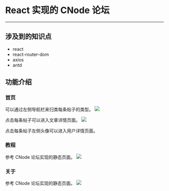 # React 实现的 CNode 论坛
---

## 涉及到的知识点
* react 
* react-router-dom
* axios
* antd

## 功能介绍
### 首页
可以通过左侧导航栏来归类每条帖子的类型。
![](https://tva1.sinaimg.cn/large/0081Kckwgy1gm8ba7bclhj31k00u07fd.jpg)

点击每条帖子可以进入文章详情页面。
![](https://tva1.sinaimg.cn/large/0081Kckwgy1gm8befsiv2j31k90u0dq1.jpg)

点击每条帖子左侧头像可以进入用户详情页面。


### 教程
参考 CNode 论坛实现的静态页面。
![](https://tva1.sinaimg.cn/large/0081Kckwgy1gm8bbxkgyuj31k70u0grv.jpg)

### 关于
参考 CNode 论坛实现的静态页面。
![](https://tva1.sinaimg.cn/large/0081Kckwgy1gm8bd5y7acj31kc0u0ahn.jpg)
